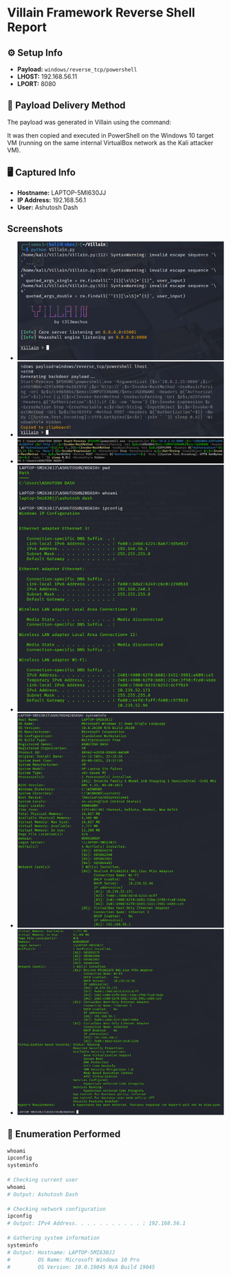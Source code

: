# Villain Framework Reverse Shell Report

## ⚙️ Setup Info
- **Payload:** `windows/reverse_tcp/powershell`
- **LHOST:** 192.168.56.11
- **LPORT:** 8080

## 🔁 Payload Delivery Method
The payload was generated in Villain using the command:


It was then copied and executed in PowerShell on the Windows 10 target VM (running on the same internal VirtualBox network as the Kali attacker VM).

## 🖥️ Captured Info
- **Hostname:** LAPTOP-5MI630JJ
- **IP Address:** 192.168.56.1
- **User:** Ashutosh Dash

## Screenshots
- ![Villain access Screenshot](screenshots/Screenshot%201.png)
- ![Payload generation in linux](screenshots/Screenshot%202.png)
- ![Payload testing in windows](screenshots/Screenshot%203.png)
- ![Executing Commands](screenshots/Screenshot%204.png)
- ![System info windows 1](screenshots/Screenshot%205.png)
- ![System info windows 2](screenshots/Screenshot%206.png)

## 🔎 Enumeration Performed
```powershell
whoami
ipconfig
systeminfo

# Checking current user
whoami
# Output: Ashutosh Dash

# Checking network configuration
ipconfig
# Output: IPv4 Address. . . . . . . . . . . : 192.168.56.1

# Gathering system information
systeminfo
# Output: Hostname: LAPTOP-5MI630JJ
#         OS Name: Microsoft Windows 10 Pro
#         OS Version: 10.0.19045 N/A Build 19045





